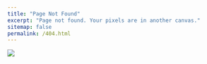 ```yaml
---
title: "Page Not Found"
excerpt: "Page not found. Your pixels are in another canvas."
sitemap: false
permalink: /404.html
---
```


![](https://www.google.com/url?sa=i&url=https%3A%2F%2Fhelp.rockcontent.com%2Fen%2Fhow-to-solve-404-error&psig=AOvVaw0vlRuystEuqTO5_8nmfMOq&ust=1716984994154000&source=images&cd=vfe&opi=89978449&ved=0CBIQjRxqFwoTCKCmoOKpsIYDFQAAAAAdAAAAABAE)